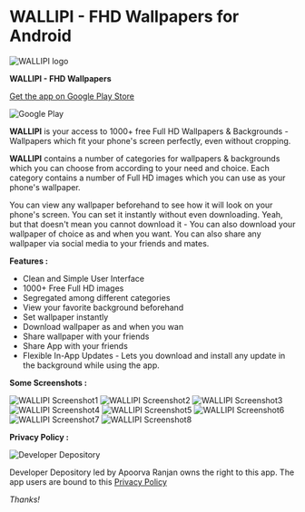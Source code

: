 # WALLIPI - FHD Wallpapers for Android
![WALLIPI logo](https://lh3.googleusercontent.com/yuBDDvpTNeN7qCNi2-O6t2VvF0iIVTDkpzzLkHnUiEELjnH_2oHU_P8rEF692_cOYktF=s180-rw)


**WALLIPI - FHD Wallpapers**

[Get the app on Google Play Store](https://play.google.com/store/apps/details?id=com.developerdepository.wallipi)

![Google Play](https://www.gstatic.com/android/market_images/web/play_prism_hlock_2x.png)

**WALLIPI** is your access to 1000+ free Full HD Wallpapers & Backgrounds - Wallpapers which fit your phone's screen perfectly, even without cropping.

**WALLIPI** contains a number of categories for wallpapers & backgrounds which you can choose from according to your need and choice. Each category contains a number of Full HD images which you can use as your phone's wallpaper.

You can view any wallpaper beforehand to see how it will look on your phone's screen. You can set it instantly without even downloading. Yeah, but that doesn't mean you cannot download it - You can also download your wallpaper of choice as and when you want. You can also share any wallpaper via social media to your friends and mates.



**Features :**

* Clean and Simple User Interface 
* 1000+ Free Full HD images 
* Segregated among different categories 
* View your favorite background beforehand
* Set wallpaper instantly
* Download wallpaper as and when you wan
* Share wallpaper with your friends
* Share App with your friends
* Flexible In-App Updates - Lets you download and install any update in the background while using the app.




**Some Screenshots :**



![WALLIPI Screenshot1](https://lh3.googleusercontent.com/67HEOWbVabERoo4EA_7twQIFsKRd2ObGYU8q5GrDU18qNf_XAaQUoX5TLf3Y7KMb9So=w720-h310-rw)
![WALLIPI Screenshot2](https://lh3.googleusercontent.com/5-0PbZkjExaDTxK7Y9IZ3dT8SPNALF7ucQCcXMnKDb0csy4EI8j5tc38i-jTVuE3NQ=w720-h310-rw)
![WALLIPI Screenshot3](https://lh3.googleusercontent.com/hm1mEExgwgPI1CTQSEgMvPEGpfoUTQhKCeJtQqQa7xdDRy10XhdXYHPoQV2uH9jCInwv=w720-h310-rw)
![WALLIPI Screenshot4](https://lh3.googleusercontent.com/h3DffGxyZKpF2Xuh4tvuikmnSH3-cvWKTCN6MUeQiyXygxQjnFpBEJsQj9iMNZsMMoMu=w720-h310-rw)
![WALLIPI Screenshot5](https://lh3.googleusercontent.com/5rs-pKu8WyvDgDAnrRueOw3ZeGl35tHQRHcAOQGbi1787c2UVmTLRxLc5Pi1PGpqhA=w720-h310-rw)
![WALLIPI Screenshot6](https://lh3.googleusercontent.com/SmG_wM5v3syaptnTy-j0uUnscipEtAb9Wd2UFTV33RzixEi2LADAgFs5NuWSyHoLvRcn=w720-h310-rw)
![WALLIPI Screenshot7](https://lh3.googleusercontent.com/nVINEBGUGbhCTjVKbZfXzUEDGqPx586KLyrGF_jej5NCp39xoeBm5sqV_k-7JayI5j0=w720-h310-rw)
![WALLIPI Screenshot8](https://lh3.googleusercontent.com/oj9iGUVgNbi_ROkMjzkaejsRJ38pZib2AXaeEnuIMvpmEUO6BCWO2gRIc8busrzwCtU=w720-h310-rw)





**Privacy Policy :**

![Developer Depository](https://lh3.googleusercontent.com/ogw/ADGmqu8NgWrQa5JhxCvnEv91ICHNdKWYL4XmGucirNxr=s32-c-mo)


Developer Depository led by Apoorva Ranjan owns the right to this app. The app users are bound to this [Privacy Policy](https://developerdepository.wixsite.com/wallipi-policies)

*Thanks!*
